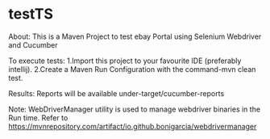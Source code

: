 # testTS

About:
This is a Maven Project to test ebay Portal using Selenium Webdriver and Cucumber

To execute tests:
1.Import this project to your favourite IDE (preferably intellij).
2.Create a Maven Run Configuration with the command-mvn clean test.

Results:
Reports will be available under-target/cucumber-reports

Note:
WebDriverManager utility is used to manage webdriver binaries in the Run time.
Refer to https://mvnrepository.com/artifact/io.github.bonigarcia/webdrivermanager
